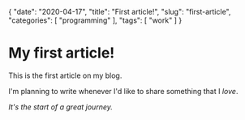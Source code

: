 {
    "date": "2020-04-17",
    "title": "First article!",
    "slug": "first-article",
    "categories": [
        "programming"
    ],
    "tags": [
        "work"
    ]
}

# My first article!

This is the first article on my blog.

I'm planning to write whenever I'd like to share something that I *love*.

*It's the start of a great journey.*